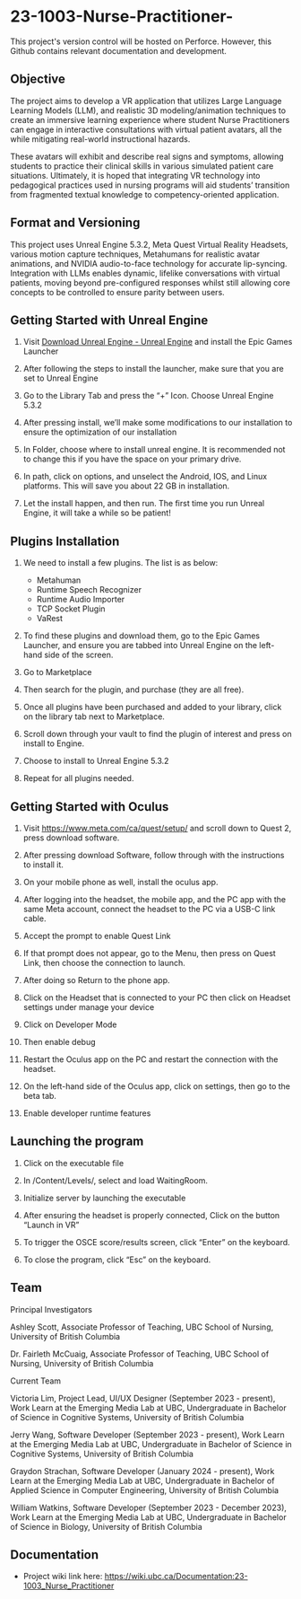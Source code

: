 # 23-1003-Nurse-Practitioner-

This project's version control will be hosted on Perforce. However, this Github contains relevant documentation and development. 

## Objective
The project aims to develop a VR application that utilizes Large Language Learning Models (LLM), and realistic 3D modeling/animation techniques to create an immersive learning experience where student Nurse Practitioners can engage in interactive consultations with virtual patient avatars, all the while mitigating real-world instructional hazards.

These avatars will exhibit and describe real signs and symptoms, allowing students to practice their clinical skills in various simulated patient care situations. Ultimately, it is hoped that integrating VR technology into pedagogical practices used in nursing programs will aid students’ transition from fragmented textual knowledge to competency-oriented application.

## Format and Versioning
This project uses Unreal Engine 5.3.2, Meta Quest Virtual Reality Headsets, various motion capture techniques, Metahumans for realistic avatar animations, and NVIDIA audio-to-face technology for accurate lip-syncing. Integration with LLMs enables dynamic, lifelike conversations with virtual patients, moving beyond pre-configured responses whilst still allowing core concepts to be controlled to ensure parity between users.  

## Getting Started with Unreal Engine 
1) Visit [Download Unreal Engine - Unreal Engine](https://www.unrealengine.com/en-US/download)  and install the Epic Games Launcher 

2) After following the steps to install the launcher, make sure that you are set to Unreal Engine 

3) Go to the Library Tab and press the “+” Icon. Choose Unreal Engine 5.3.2 

4) After pressing install, we’ll make some modifications to our installation to ensure the optimization of our installation

5) In Folder, choose where to install unreal engine. It is recommended not to change this if you have the space on your primary drive.  

6) In path, click on options, and unselect the Android, IOS, and Linux platforms. This will save you about 22 GB in installation.  

7) Let the install happen, and then run. The first time you run Unreal Engine, it will take a while so be patient! 

## Plugins Installation 

1) We need to install a few plugins. The list is as below:
   - Metahuman
   - Runtime Speech Recognizer
   - Runtime Audio Importer
   - TCP Socket Plugin
   - VaRest 

2) To find these plugins and download them, go to the Epic Games Launcher, and ensure you are tabbed into Unreal Engine on the left-hand side of the screen. 

3) Go to Marketplace  

4) Then search for the plugin, and purchase (they are all free). 

5) Once all plugins have been purchased and added to your library, click on the library tab next to Marketplace.  

6) Scroll down through your vault to find the plugin of interest and press on install to Engine.  

7) Choose to install to Unreal Engine 5.3.2  

8) Repeat for all plugins needed.  

## Getting Started with Oculus 

1) Visit https://www.meta.com/ca/quest/setup/ and scroll down to Quest 2, press download software.  

 

2) After pressing download Software, follow through with the instructions to install it.  

3) On your mobile phone as well, install the oculus app.  

4) After logging into the headset, the mobile app, and the PC app with the same Meta account, connect the headset to the PC via a USB-C link cable.  

5) Accept the prompt to enable Quest Link 

 

6) If that prompt does not appear, go to the Menu, then press on Quest Link, then choose the connection to launch.   

7) After doing so Return to the phone app.  

8) Click on the Headset that is connected to your PC then click on Headset settings under manage your device 

 

9) Click on Developer Mode 

 

10) Then enable debug  

 

11) Restart the Oculus app on the PC and restart the connection with the headset. 

12) On the left-hand side of the Oculus app, click on settings, then go to the beta tab.  

13) Enable developer runtime features 

 

## Launching the program 

1) Click on the executable file

2) In /Content/Levels/, select and load WaitingRoom.

3) Initialize server by launching the executable

4) After ensuring the headset is properly connected, Click on the button “Launch in VR” 

5) To trigger the OSCE score/results screen, click “Enter” on the keyboard. 

6) To close the program, click “Esc” on the keyboard. 


## Team

Principal Investigators

Ashley Scott,
Associate Professor of Teaching,
UBC School of Nursing,
University of British Columbia

Dr. Fairleth McCuaig,
Associate Professor of Teaching,
UBC School of Nursing,
University of British Columbia

Current Team

Victoria Lim, Project Lead, UI/UX Designer (September 2023 - present),
Work Learn at the Emerging Media Lab at UBC,
Undergraduate in Bachelor of Science in Cognitive Systems,
University of British Columbia

Jerry Wang, Software Developer (September 2023 - present),
Work Learn at the Emerging Media Lab at UBC,
Undergraduate in Bachelor of Science in Cognitive Systems,
University of British Columbia

Graydon Strachan, Software Developer (January 2024 - present),
Work Learn at the Emerging Media Lab at UBC,
Undergraduate in Bachelor of Applied Science in Computer Engineering,
University of British Columbia

William Watkins, Software Developer (September 2023 - December 2023),
Work Learn at the Emerging Media Lab at UBC,
Undergraduate in Bachelor of Science in Biology,
University of British Columbia

## Documentation
* Project wiki link here: https://wiki.ubc.ca/Documentation:23-1003_Nurse_Practitioner 
 
